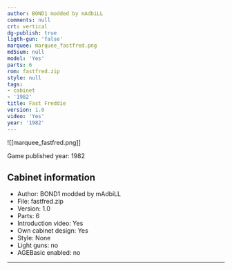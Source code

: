 ```yaml
---
author: BOND1 modded by mAdbiLL
comments: null
crt: vertical
dg-publish: true
ligth-gun: 'false'
marquee: marquee_fastfred.png
md5sum: null
model: 'Yes'
parts: 6
rom: fastfred.zip
style: null
tags:
- cabinet
- '1982'
title: Fast Freddie
version: 1.0
video: 'Yes'
year: '1982'
---
```


![[marquee_fastfred.png]]

Game published year: 1982

## Cabinet information

- Author: BOND1 modded by mAdbiLL
- File: fastfred.zip
- Version: 1.0
- Parts: 6
- Introduction video: Yes
- Own cabinet design: Yes
- Style: None
- Light guns: no
- AGEBasic enabled: no

---
